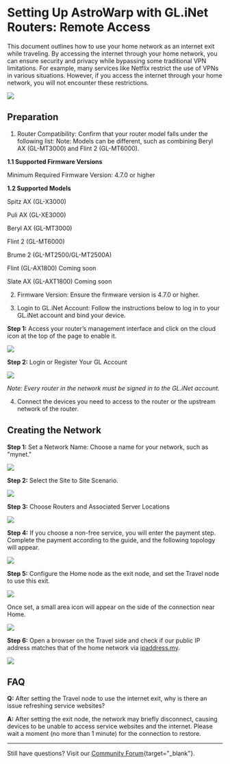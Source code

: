 # Setting Up AstroWarp with GL.iNet Routers: Remote Access

This document outlines how to use your home network as an internet exit while traveling. By accessing the internet through your home network, you can ensure security and privacy while bypassing some traditional VPN limitations. For example, many services like Netflix restrict the use of VPNs in various situations. However, if you access the internet through your home network, you will not encounter these restrictions.

![](../images/scenario_keep_ip_home_topology.png)

## Preparation
1. Router Compatibility: Confirm that your router model falls under the following list: 
    Note: Models can be different, such as combining Beryl AX (GL-MT3000) and Flint 2 (GL-MT6000).

  **1.1 Supported Firmware Versions**

  Minimum Required Firmware Version: 4.7.0 or higher

  **1.2 Supported Models**

  Spitz AX (GL-X3000)

  Puli AX (GL-XE3000)

  Beryl AX (GL-MT3000)

  Flint 2 (GL-MT6000)

 Brume 2 (GL-MT2500/GL-MT2500A)

 Flint (GL-AX1800) Coming soon

 Slate AX (GL-AXT1800) Coming soon



2. Firmware Version: Ensure the firmware version is 4.7.0 or higher.

   

3. Login to GL.iNet Account: Follow the instructions below to log in to your GL.iNet account and bind your device.

  **Step 1:** Access your router’s management interface and click on the cloud icon at the top of the page to enable it.

  ![](../images/router_top_cloud_icon.png)

  **Step 2:** Login or Register Your GL Account

![](../images/router_login_cloud.png)

  *Note: Every router in the network must be signed in to the GL.iNet account.*

4. Connect the devices you need to access to the router or the upstream network of the router.



## **Creating the Network**

**Step 1:** Set a Network Name: Choose a name for your network, such as "mynet."

![](../images/astrowarp_give_name_for_network.png)

**Step 2:** Select the Site to Site Scenario.

![](../images/select_s2s_scenario.png)

**Step 3:** Choose Routers and Associated Server Locations

![](../images/astrowarp_select_routers.png)

**Step 4:** If you choose a non-free service, you will enter the payment step. Complete the payment according to the guide, and the following topology will appear.

![](../images/astrowarp_s2s_inited_topology.png)

**Step 5:** Configure the Home node as the exit node, and set the Travel node to use this exit.

![](../images/astrowarp_set_exit_node.png)

Once set, a small area icon will appear on the side of the connection near Home.

![](../images/astrowarp_force_exit_node_icon.png)

**Step 6:** Open a browser on the Travel side and check if our public IP address matches that of the home network via [ipaddress.my](https://www.ipaddress.my/).

![](../images/astrowarp_check_ip_address.png)



## **FAQ** 

**Q:** After setting the Travel node to use the internet exit, why is there an issue refreshing service websites?

**A:** After setting the exit node, the network may briefly disconnect, causing devices to be unable to access service websites and the internet. Please wait a moment (no more than 1 minute) for the connection to restore.


---

Still have questions? Visit our [Community Forum](https://forum.gl-inet.com){target="_blank"}.


